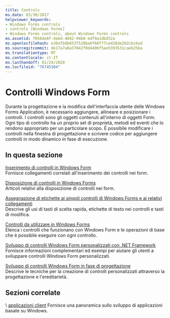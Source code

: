 ```yaml
---
title: Controls
ms.date: 03/30/2017
helpviewer_keywords:
- Windows Forms controls
- controls [Windows Forms]
- Windows Forms controls, about Windows Forms controls
ms.assetid: f050de8f-4ebd-4042-94b8-edf9a1dbd52a
ms.openlocfilehash: e36efb8b653f528be6f68f77ced26de262cbc6ad
ms.sourcegitcommit: de17a7a0a37042f0d4406f5ae5393531caeb25ba
ms.translationtype: MT
ms.contentlocale: it-IT
ms.lasthandoff: 01/24/2020
ms.locfileid: "76745304"
---
```

# <a name="windows-forms-controls"></a>Controlli Windows Form

Durante la progettazione e la modifica dell'interfaccia utente delle Windows Forms Application, è necessario aggiungere, allineare e posizionare i controlli. I controlli sono gli oggetti contenuti all'interno di oggetti Form. Ogni tipo di controllo ha un proprio set di proprietà, metodi ed eventi che lo rendono appropriato per un particolare scopo. È possibile modificare i controlli nella finestra di progettazione e scrivere codice per aggiungere controlli in modo dinamico in fase di esecuzione.

## <a name="in-this-section"></a>In questa sezione

[Inserimento di controlli in Windows Form](putting-controls-on-windows-forms.md)\
Fornisce collegamenti correlati all'inserimento dei controlli nei form.

[Disposizione di controlli in Windows Forms](how-to-align-multiple-controls-on-windows-forms.md)\
Articoli relativi alla disposizione di controlli nei form.

[Assegnazione di etichette ai singoli controlli di Windows Forms e ai relativi collegamenti](labeling-individual-windows-forms-controls-and-providing-shortcuts-to-them.md)\
Descrive gli usi di tasti di scelta rapida, etichette di testo nei controlli e tasti di modifica.

[Controlli da utilizzare in Windows Forms](controls-to-use-on-windows-forms.md)\
Elenca i controlli che funzionano con Windows Form e le operazioni di base che è possibile eseguire con ogni controllo.

[Sviluppo di controlli Windows Form personalizzati con .NET Framework](developing-custom-windows-forms-controls.md)\
Fornisce informazioni complementari ed esempi per aiutare gli utenti a sviluppare controlli Windows Form personalizzati.

[Sviluppo di controlli Windows Form in fase di progettazione](developing-windows-forms-controls-at-design-time.md)\
Descrive le tecniche per la creazione di controlli personalizzati attraverso la progettazione e l'ereditarietà.

## <a name="related-sections"></a>Sezioni correlate

\ [applicazioni client](../../develop-client-apps.md)
Fornisce una panoramica sullo sviluppo di applicazioni basate su Windows.
